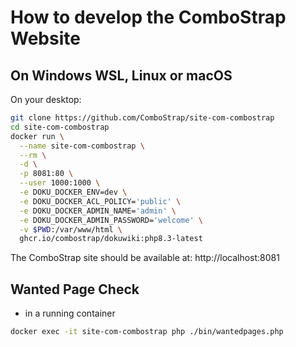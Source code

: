 # How to develop the ComboStrap Website


## On Windows WSL, Linux or macOS

On your desktop:
```bash
git clone https://github.com/ComboStrap/site-com-combostrap
cd site-com-combostrap
docker run \
  --name site-com-combostrap \
  --rm \
  -d \
  -p 8081:80 \
  --user 1000:1000 \
  -e DOKU_DOCKER_ENV=dev \
  -e DOKU_DOCKER_ACL_POLICY='public' \
  -e DOKU_DOCKER_ADMIN_NAME='admin' \
  -e DOKU_DOCKER_ADMIN_PASSWORD='welcome' \
  -v $PWD:/var/www/html \
  ghcr.io/combostrap/dokuwiki:php8.3-latest
```
The ComboStrap site should be available at: http://localhost:8081


## Wanted Page Check

* in a running container
```bash
docker exec -it site-com-combostrap php ./bin/wantedpages.php
```
